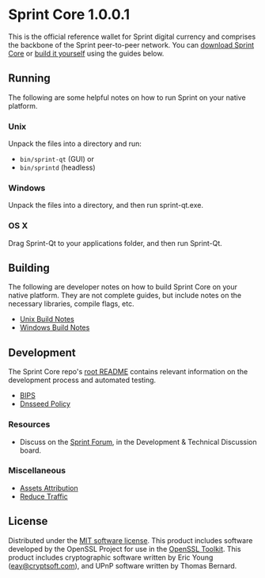 Sprint Core 1.0.0.1
=====================

This is the official reference wallet for Sprint digital currency and comprises the backbone of the Sprint peer-to-peer network. You can [download Sprint Core](https://www.sprint.org/downloads/) or [build it yourself](#building) using the guides below.

Running
---------------------
The following are some helpful notes on how to run Sprint on your native platform.

### Unix

Unpack the files into a directory and run:

- `bin/sprint-qt` (GUI) or
- `bin/sprintd` (headless)

### Windows

Unpack the files into a directory, and then run sprint-qt.exe.

### OS X

Drag Sprint-Qt to your applications folder, and then run Sprint-Qt.


Building
---------------------
The following are developer notes on how to build Sprint Core on your native platform. They are not complete guides, but include notes on the necessary libraries, compile flags, etc.
- [Unix Build Notes](build-unix.md)
- [Windows Build Notes](build-windows.md)


Development
---------------------
The Sprint Core repo's [root README](/README.md) contains relevant information on the development process and automated testing.
- [BIPS](bips.md)
- [Dnsseed Policy](dnsseed-policy.md)


### Resources
* Discuss on the [Sprint Forum](https://sprintpay.net/forum), in the Development & Technical Discussion board.


### Miscellaneous
- [Assets Attribution](assets-attribution.md)
- [Reduce Traffic](reduce-traffic.md)

License
---------------------
Distributed under the [MIT software license](/COPYING).
This product includes software developed by the OpenSSL Project for use in the [OpenSSL Toolkit](https://www.openssl.org/). This product includes
cryptographic software written by Eric Young ([eay@cryptsoft.com](mailto:eay@cryptsoft.com)), and UPnP software written by Thomas Bernard.
